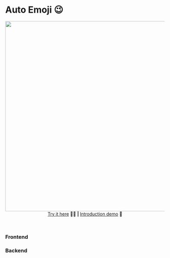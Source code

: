 # Auto Emoji 😉
<p align="center">
  <img src="https://i.imgur.com/4O6QgfK.gif" width="600" >
  <br/>
  <a href="https://autoemoji.netlify.app/">Try it here</a> 🤘🏼   <b>| </b>    <a href="https://autoemoji.netlify.app/">  Introduction demo</a> 📼
</p>
<br/>


### Frontend

### Backend
